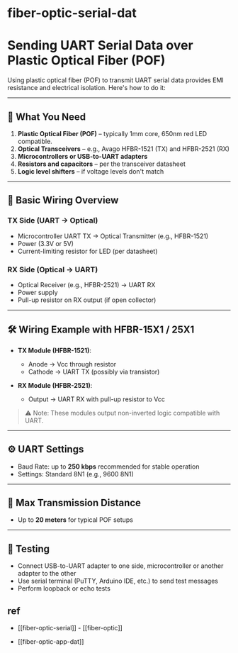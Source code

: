 
# fiber-optic-serial-dat

# Sending UART Serial Data over Plastic Optical Fiber (POF)

Using plastic optical fiber (POF) to transmit UART serial data provides EMI resistance and electrical isolation. Here's how to do it:

---

## 🧰 What You Need

1. **Plastic Optical Fiber (POF)** – typically 1mm core, 650nm red LED compatible.
2. **Optical Transceivers** – e.g., Avago HFBR-1521 (TX) and HFBR-2521 (RX)
3. **Microcontrollers or USB-to-UART adapters**
4. **Resistors and capacitors** – per the transceiver datasheet
5. **Logic level shifters** – if voltage levels don't match

---

## 🔌 Basic Wiring Overview

### TX Side (UART → Optical)
- Microcontroller UART TX → Optical Transmitter (e.g., HFBR-1521)
- Power (3.3V or 5V)
- Current-limiting resistor for LED (per datasheet)

### RX Side (Optical → UART)
- Optical Receiver (e.g., HFBR-2521) → UART RX
- Power supply
- Pull-up resistor on RX output (if open collector)

---

## 🛠️ Wiring Example with HFBR-15X1 / 25X1

- **TX Module (HFBR-1521)**:
  - Anode → Vcc through resistor
  - Cathode → UART TX (possibly via transistor)

- **RX Module (HFBR-2521)**:
  - Output → UART RX with pull-up resistor to Vcc

> ⚠️ Note: These modules output non-inverted logic compatible with UART.

---

## ⚙️ UART Settings

- Baud Rate: up to **250 kbps** recommended for stable operation
- Settings: Standard 8N1 (e.g., 9600 8N1)

---

## 📏 Max Transmission Distance

- Up to **20 meters** for typical POF setups

---

## 🧪 Testing

- Connect USB-to-UART adapter to one side, microcontroller or another adapter to the other
- Use serial terminal (PuTTY, Arduino IDE, etc.) to send test messages
- Perform loopback or echo tests

## ref 

- [[fiber-optic-serial]] - [[fiber-optic]]

- [[fiber-optic-app-dat]]